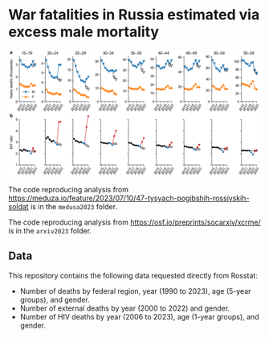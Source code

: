 # War fatalities in Russia estimated via excess male mortality

![Male deaths, female deaths, and ratios](arxiv2023/figures/mainfig.png)

The code reproducing analysis from https://meduza.io/feature/2023/07/10/47-tysyach-pogibshih-rossiyskih-soldat is in the `medusa2023` folder.

The code reproducing analysis from https://osf.io/preprints/socarxiv/xcrme/ is in the `arxiv2023` folder.

## Data

This repository contains the following data requested directly from Rosstat:

* Number of deaths by federal region, year (1990 to 2023), age (5-year groups), and gender.
* Number of external deaths by year (2000 to 2022) and gender.
* Number of HIV deaths by year (2006 to 2023), age (1-year groups), and gender.
